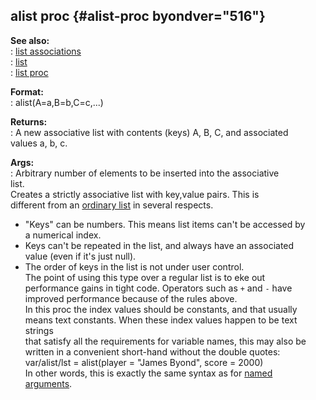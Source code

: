 ## alist proc {#alist-proc byondver="516"}    
**See also:**    
:   [list associations](/list/associations)    
:   [list](/list)    
:   [list proc](/proc/list)    
<!-- -->    
**Format:**    
:   alist(A=a,B=b,C=c,\...)    
<!-- -->    
**Returns:**    
:   A new associative list with contents (keys) A, B, C, and associated    
    values a, b, c.    
<!-- -->    
**Args:**    
:   Arbitrary number of elements to be inserted into the associative    
    list.    
Creates a strictly associative list with key,value pairs. This is    
different from an [ordinary list](/list) in several respects.    
-   \"Keys\" can be numbers. This means list items can\'t be accessed by    
    a numerical index.    
-   Keys can\'t be repeated in the list, and always have an associated    
    value (even if it\'s just null).    
-   The order of keys in the list is not under user control.    
The point of using this type over a regular list is to eke out    
performance gains in tight code. Operators such as `+` and `-` have    
improved performance because of the rules above.    
In this proc the index values should be constants, and that usually    
means text constants. When these index values happen to be text strings    
that satisfy all the requirements for variable names, this may also be    
written in a convenient short-hand without the double quotes:    
var/alist/lst = alist(player = \"James Byond\", score = 2000)    
In other words, this is exactly the same syntax as for [named    
arguments](/proc/arguments/named).  